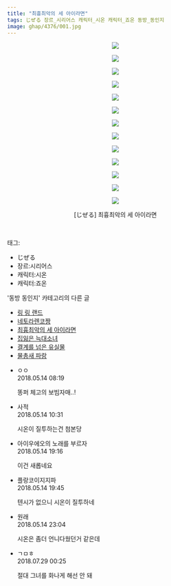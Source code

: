 ```yaml
---
title: "최흉최악의 세 아이라면"
tags: じぜる 장르_시리어스 캐릭터_시온 캐릭터_죠온 동방_동인지
image: ghap/4376/001.jpg
---
```

<div class="article">
<p style="text-align: center; clear: none; float: none;"><img src="{{ site.nasurl }}/ghap/4376/001.jpg"/></p>
<p style="text-align: center; clear: none; float: none;"><img src="{{ site.nasurl }}/ghap/4376/002.jpg"/></p>
<p style="text-align: center; clear: none; float: none;"><img src="{{ site.nasurl }}/ghap/4376/003.jpg"/></p>
<p style="text-align: center; clear: none; float: none;"><img src="{{ site.nasurl }}/ghap/4376/004.jpg"/></p>
<p style="text-align: center; clear: none; float: none;"><img src="{{ site.nasurl }}/ghap/4376/005.jpg"/></p>
<p style="text-align: center; clear: none; float: none;"><img src="{{ site.nasurl }}/ghap/4376/006.jpg"/></p>
<p style="text-align: center; clear: none; float: none;"><img src="{{ site.nasurl }}/ghap/4376/007.jpg"/></p>
<p style="text-align: center; clear: none; float: none;"><img src="{{ site.nasurl }}/ghap/4376/008.jpg"/></p>
<p style="text-align: center; clear: none; float: none;"><img src="{{ site.nasurl }}/ghap/4376/009.jpg"/></p>
<p style="text-align: center; clear: none; float: none;"><img src="{{ site.nasurl }}/ghap/4376/010.jpg"/></p>
<p style="text-align: center; clear: none; float: none;"><img src="{{ site.nasurl }}/ghap/4376/011.jpg"/></p>
<p style="text-align: center; clear: none; float: none;"><img src="{{ site.nasurl }}/ghap/4376/012.jpg"/></p>
<p style="text-align: center; clear: none; float: none;"><img src="{{ site.nasurl }}/ghap/4376/013.jpg"/></p>
<p style="text-align: center; clear: none; float: none;">[じぜる] 최흉최악의 세 아이라면</p>
<p><br/></p>
</div><div class="tagTrail">
<p>태그: </p>
<ul>
<li>じぜる</li>
<li>장르:시리어스</li>
<li>캐릭터:시온</li>
<li>캐릭터:죠온</li>
</ul>
</div><div class="another">
<p>'동방 동인지' 카테고리의 다른 글</p>
<ul>
<li><a href="/2018-05-26-ghap_4383">링 링 랜드</a></li>
<li><a href="/2018-05-21-ghap_4379">네토라렌코짱</a></li>
<li><a href="/2018-05-14-ghap_4376">최흉최악의 세 아이라면</a></li>
<li><a href="/2018-05-13-ghap_4373">집잃은 늑대소녀</a></li>
<li><a href="/2018-05-13-ghap_4370">결계를 넘은 유실물</a></li>
<li><a href="/2018-05-12-ghap_4364">물총새 파랑</a></li>
</ul>
</div><div class="cb_module cb_fluid">
<div class="cb_wrt cb_profile">
<div class="comment">
<ul>
<li class="cb_thumb_off" id="comment15255334">
<div class="cb_comment_area">
<div class="cb_info_area">
<div class="cb_section">
<span class="cb_nick_name">ㅇㅇ</span>
</div>
<div class="cb_section">
<span class="cb_date">2018.05.14 08:19 </span>
</div>
</div>
<div class="cb_dsc_comment">
<p class="cb_dsc">
											똥퍼 체고의 보빔자매..!
										</p>
</div>
</div></li>
<li class="cb_thumb_off" id="comment15255388">
<div class="cb_comment_area">
<div class="cb_info_area">
<div class="cb_section">
<span class="cb_nick_name">사적</span>
</div>
<div class="cb_section">
<span class="cb_date">2018.05.14 10:31 </span>
</div>
</div>
<div class="cb_dsc_comment">
<p class="cb_dsc">
											시온이 질투하는건 첨본당
										</p>
</div>
</div></li>
<li class="cb_thumb_off" id="comment15255583">
<div class="cb_comment_area">
<div class="cb_info_area">
<div class="cb_section">
<span class="cb_nick_name">아이우에오의 노래를 부르자</span>
</div>
<div class="cb_section">
<span class="cb_date">2018.05.14 19:16 </span>
</div>
</div>
<div class="cb_dsc_comment">
<p class="cb_dsc">
											이건 새롭네요
										</p>
</div>
</div></li>
<li class="cb_thumb_off" id="comment15255599">
<div class="cb_comment_area">
<div class="cb_info_area">
<div class="cb_section">
<span class="cb_nick_name">플랑코이지지파</span>
</div>
<div class="cb_section">
<span class="cb_date">2018.05.14 19:45 </span>
</div>
</div>
<div class="cb_dsc_comment">
<p class="cb_dsc">
											텐시가 없으니 시온이 질투하네
										</p>
</div>
</div></li>
<li class="cb_thumb_off" id="comment15255683">
<div class="cb_comment_area">
<div class="cb_info_area">
<div class="cb_section">
<span class="cb_nick_name">원래</span>
</div>
<div class="cb_section">
<span class="cb_date">2018.05.14 23:04 </span>
</div>
</div>
<div class="cb_dsc_comment">
<p class="cb_dsc">
											시온은 좀더 언니다웠던거 같은데
										</p>
</div>
</div></li>
<li class="cb_thumb_off" id="comment15295988">
<div class="cb_comment_area">
<div class="cb_info_area">
<div class="cb_section">
<span class="cb_nick_name">ㄱㅁㅎ</span>
</div>
<div class="cb_section">
<span class="cb_date">2018.07.29 00:25 </span>
</div>
</div>
<div class="cb_dsc_comment">
<p class="cb_dsc">
											절대 그녀를 화나게 해선 안 돼
										</p>
</div>
</div></li>
</ul>
</div>
</div><!-- commentList close -->
</div>